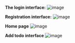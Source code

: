 **The login interface:**
![image](https://github.com/user-attachments/assets/2390db74-34c8-48f3-aa8f-85b6d81c2c47)

**Registration interface:**
![image](https://github.com/user-attachments/assets/99905c1f-1ef0-44e8-a502-91c4d556d710)

**Home page**
![image](https://github.com/user-attachments/assets/d747abaa-f5fc-4057-8b9b-3ef16792fb60)

**Add todo interface**
![image](https://github.com/user-attachments/assets/3ce2fdce-771d-4f4f-8ec2-511b52c0ba09)
